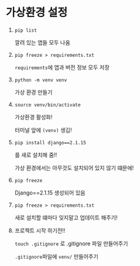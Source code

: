 # 가상환경 설정

1. `pip list`

   깔려 있는 앱들 모두 나옴



2. `pip freeze > requirements.txt`

   `requirements`에 앱과 버전 정보 모두 저장



3. `python -m venv venv`

   가상 환경 만들기



4. `source venv/bin/activate`

   가상환경 활성화!

   터미널 앞에 `(venv)` 생김!



5. `pip install django==2.1.15`

   를 새로 설치해 줌!!

   가상 환경에서는 아무것도 설치되어 있지 않기 떄문에!



6. `pip freeze` 

   Django==2.1.15 생성되어 있음



7. `pip freeze > requirements.txt`

   새로 설치할 떄마다 잊지말고 업데이트 해주기!



8. 프로젝트 시작 하기전!!

   `touch .gitignore` 로 .gitignore 파일 만들어주기

   `.gitignore`파일에 `venv/` 만들어주기

